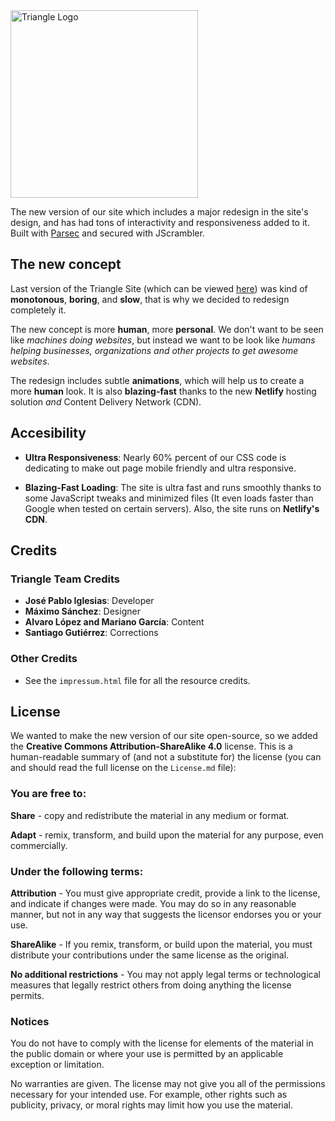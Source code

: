 <img src="https://triangle.mx/img/LogoYellow.svg" alt="Triangle Logo" width="300px">

The new version of our site which includes a major redesign in the site's design, and has had tons of interactivity and responsiveness added to it. Built with <a href="https://github.com/Triangle-MX/Parsec">Parsec</a> and secured with JScrambler.

## The new concept

Last version of the Triangle Site (which can be viewed <a href="https://triangle-mx.github.io/Triangle-3.0">here</a>) was kind of **monotonous**, **boring**, and **slow**, that is why we decided to redesign completely it.

The new concept is more **human**, more **personal**. We don't want to be seen like <i>machines doing websites</i>, but instead we want to be look like <i>humans helping businesses, organizations and other projects to get awesome websites</i>.

The redesign includes subtle **animations**, which will help us to create a more **human** look. It is also **blazing-fast** thanks to the new **Netlify** hosting solution *and* Content Delivery Network (CDN).

## Accesibility


- **Ultra Responsiveness**: Nearly 60% percent of our CSS code is dedicating to make out page mobile friendly and ultra responsive.

- **Blazing-Fast Loading**: The site is ultra fast and runs smoothly thanks to some JavaScript tweaks and minimized files (It even loads faster than Google when tested on certain servers). Also, the site runs on **Netlify's CDN**.

## Credits

### Triangle Team Credits
- **José Pablo Iglesias**: Developer
- **Máximo Sánchez**: Designer
- **Alvaro López and Mariano García**: Content
- **Santiago Gutiérrez**: Corrections

### Other Credits
- See the ```impressum.html``` file for all the resource credits.

## License

We wanted to make the new version of our site open-source, so we added the **Creative Commons Attribution-ShareAlike 4.0** license. This is a human-readable summary of (and not a substitute for) the license (you can and should read the full license on the <code>License.md</code> file):

### You are free to:

**Share** - copy and redistribute the material in any medium or format.

**Adapt** - remix, transform, and build upon the material
for any purpose, even commercially.

### Under the following terms:

**Attribution** - You must give appropriate credit, provide a link to the license, and indicate if changes were made. You may do so in any reasonable manner, but not in any way that suggests the licensor endorses you or your use.

**ShareAlike** - If you remix, transform, or build upon the material, you must distribute your contributions under the same license as the original.

**No additional restrictions** - You may not apply legal terms or technological measures that legally restrict others from doing anything the license permits.

### Notices

You do not have to comply with the license for elements of the material in the public domain or where your use is permitted by an applicable exception or limitation.

No warranties are given. The license may not give you all of the permissions necessary for your intended use. For example, other rights such as publicity, privacy, or moral rights may limit how you use the material.
